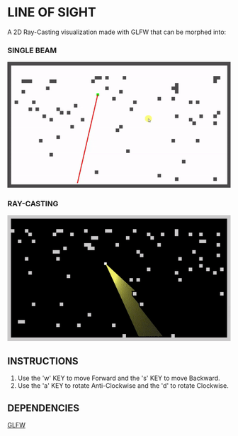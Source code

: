# LINE OF SIGHT

A 2D Ray-Casting visualization made with GLFW that can be morphed into:

### SINGLE BEAM
![Image of Beam](https://github.com/ummarikram/LineOfSight/blob/master/Run.gif)

### RAY-CASTING
![Image of Rays](https://github.com/ummarikram/LineOfSight/blob/master/Ray%20Casting%20Run.gif)

## INSTRUCTIONS

1. Use the 'w' KEY to move Forward and the 's' KEY to move Backward.
3. Use the 'a' KEY to rotate Anti-Clockwise and the 'd' to rotate Clockwise.

## DEPENDENCIES

[GLFW](https://github.com/glfw/glfw)
